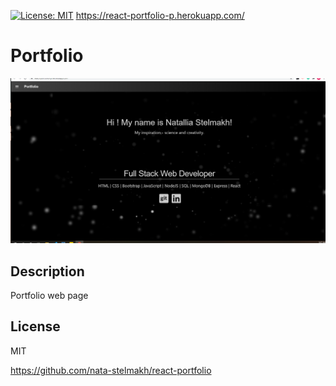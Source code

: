  
  [![License: MIT](https://img.shields.io/badge/License-MIT-yellow.svg)](https://opensource.org/licenses/MIT)
  https://react-portfolio-p.herokuapp.com/

  # Portfolio
  ![](Screenshot.png)
  ## Description 
  Portfolio web page 
 
  ## License
  
  MIT

  https://github.com/nata-stelmakh/react-portfolio
  
  
